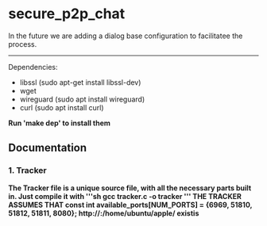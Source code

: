# secure_p2p_chat

In the future we are adding a dialog base configuration to facilitatee the process.

--------
Dependencies:
- libssl (sudo apt-get install libssl-dev)
- wget
- wireguard (sudo apt install wireguard)
- curl  (sudo apt install curl)

<b>Run 'make dep' to install them<b>

## Documentation
### 1. Tracker
The Tracker file is a unique source file, with all the necessary parts built in. Just compile it with 
'''sh
gcc tracker.c -o tracker
'''
<b>THE TRACKER ASSUMES THAT<b>
const int available_ports[NUM_PORTS] = {6969, 51810, 51812, 51811, 8080};
http://<pub ip>:<port>/home/ubuntu/apple/ existis
